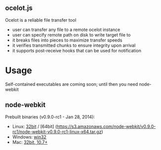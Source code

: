 ## ocelot.js

Ocelot is a reliable file transfer tool

* user can transfer any file to a remote ocelot instance
* user can specify remote path on disk to write target file to
* it breaks files into pieces to maximize transfer speeds
* it verifies transmitted chunks to ensure integrity upon arrival
* it supports post-receive hooks that can be used for notification

# Usage

Self-contained executables are coming soon; until then you need
node-webkit

## node-webkit

Prebuilt binaries (v0.9.0-rc1 - Jan 28, 2014):

* Linux: [32bit](https://s3.amazonaws.com/node-webkit/v0.9.0-rc1/node-webkit-v0.9.0-rc1-linux-ia32.tar.gz) / [64bit] (https://s3.amazonaws.com/node-webkit/v0.9.0-rc1/node-webkit-v0.9.0-rc1-linux-x64.tar.gz)
* Windows: [win32](https://s3.amazonaws.com/node-webkit/v0.9.0-rc1/node-webkit-v0.9.0-rc1-win-ia32.zip)
* Mac: [32bit, 10.7+](https://s3.amazonaws.com/node-webkit/v0.9.0-rc1/node-webkit-v0.9.0-rc1-osx-ia32.zip)
